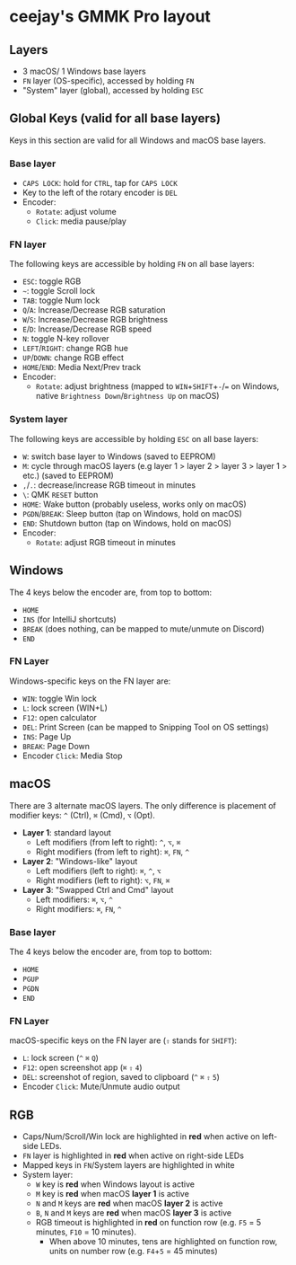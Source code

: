 # ceejay's GMMK Pro layout

## Layers

- 3 macOS/ 1 Windows base layers
- `FN` layer (OS-specific), accessed by holding `FN`
- "System" layer (global), accessed by holding `ESC`

## Global Keys (valid for all base layers)
Keys in this section are valid for all Windows and macOS base layers.

### Base layer
- `CAPS LOCK`: hold for `CTRL`, tap for `CAPS LOCK`
- Key to the left of the rotary encoder is `DEL`
- Encoder:
    - `Rotate`: adjust volume
    - `Click`:  media pause/play

### FN layer
The following keys are accessible by holding `FN` on all base layers:
- `ESC`: toggle RGB
- `~`: toggle Scroll lock
- `TAB`: toggle Num lock
- `Q`/`A`: Increase/Decrease RGB saturation
- `W`/`S`: Increase/Decrease RGB brightness
- `E`/`D`: Increase/Decrease RGB speed
- `N`: toggle N-key rollover
- `LEFT`/`RIGHT`: change RGB hue
- `UP`/`DOWN`: change RGB effect
- `HOME`/`END`: Media Next/Prev track
- Encoder:
    - `Rotate`: adjust brightness (mapped to `WIN`+`SHIFT`+`-`/`=` on Windows, native `Brightness Down`/`Brightness Up` on macOS)

### System layer
The following keys are accessible by holding `ESC` on all base layers:
- `W`: switch base layer to Windows (saved to EEPROM)
- `M`: cycle through macOS layers (e.g layer 1 > layer 2 > layer 3 > layer 1 > etc.) (saved to EEPROM)
- `,`/`.`: decrease/increase RGB timeout in minutes
- `\`: QMK `RESET` button
- `HOME`: Wake button (probably useless, works only on macOS)
- `PGDN`/`BREAK`: Sleep button (tap on Windows, hold on macOS)
- `END`: Shutdown button (tap on Windows, hold on macOS)
- Encoder:
    - `Rotate`: adjust RGB timeout in minutes

## Windows
The 4 keys below the encoder are, from top to bottom:
- `HOME`
- `INS` (for IntelliJ shortcuts)
- `BREAK` (does nothing, can be mapped to mute/unmute on Discord)
- `END`

### FN Layer
Windows-specific keys on the FN layer are:
- `WIN`: toggle Win lock
- `L`: lock screen (WIN+L)
- `F12`: open calculator
- `DEL`: Print Screen (can be mapped to Snipping Tool on OS settings)
- `INS`: Page Up
- `BREAK`: Page Down
- Encoder `Click`: Media Stop
 
## macOS
 There are 3 alternate macOS layers. The only difference is placement of modifier keys: `^` (Ctrl), `⌘` (Cmd), `⌥` (Opt).
 
 - **Layer 1**: standard layout
   - Left modifiers (from left to right): `^`, `⌥`, `⌘`
   - Right modifiers (from left to right): `⌘`, `FN`, `^`
 - **Layer 2**: "Windows-like" layout
   - Left modifiers (left to right): `⌘`, `^`, `⌥`
   - Right modifiers (left to right): `⌥`, `FN`, `⌘`
 - **Layer 3**: "Swapped Ctrl and Cmd" layout
   - Left modifiers: `⌘`, `⌥`, `^`
   - Right modifiers: `⌘`, `FN`, `^`

### Base layer
The 4 keys below the encoder are, from top to bottom:
- `HOME`
- `PGUP`
- `PGDN`
- `END`

### FN Layer
macOS-specific keys on the FN layer are (`⇧` stands for `SHIFT`):
- `L`: lock screen (`^` `⌘` `Q`)
- `F12`: open screenshot app (`⌘` `⇧` `4`)
- `DEL`: screenshot of region, saved to clipboard (`^` `⌘` `⇧` `5`)
- Encoder `Click`: Mute/Unmute audio output

## RGB
- Caps/Num/Scroll/Win lock are highlighted in **red** when active on left-side LEDs.
- `FN` layer is highlighted in **red** when active on right-side LEDs
- Mapped keys in `FN`/System layers are highlighted in white
- System layer:
    - `W` key is **red** when Windows layout is active
    - `M` key is **red** when macOS **layer 1** is active
    - `N` and `M` keys are **red** when macOS **layer 2** is active
    - `B`, `N` and `M` keys are **red** when macOS **layer 3** is active
    - RGB timeout is highlighted in **red** on function row (e.g. `F5` = 5 minutes, `F10` = 10 minutes).
        - When above 10 minutes, tens are highlighted on function row, units on number row (e.g. `F4`+`5` = 45 minutes)

